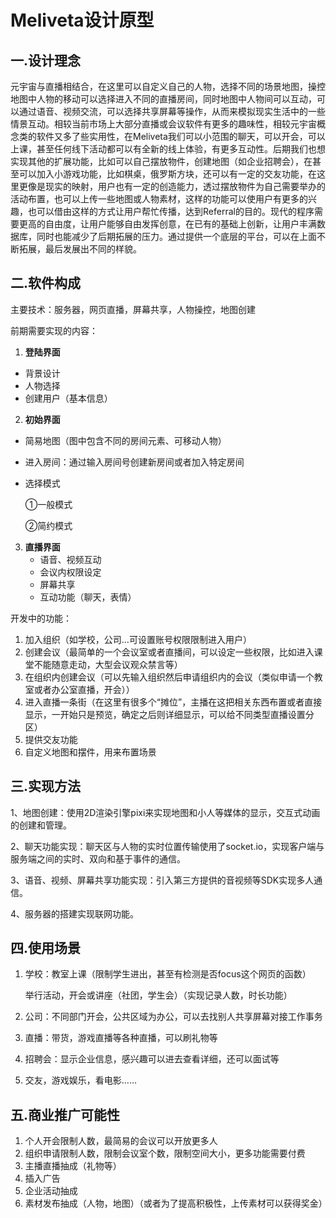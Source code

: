 # **Meliveta**设计原型

## 一.设计理念

元宇宙与直播相结合，在这里可以自定义自己的人物，选择不同的场景地图，操控地图中人物的移动可以选择进入不同的直播房间，同时地图中人物间可以互动，可以通过语音、视频交流，可以选择共享屏幕等操作，从而来模拟现实生活中的一些情景互动。相较当前市场上大部分直播或会议软件有更多的趣味性，相较元宇宙概念类的软件又多了些实用性，在Meliveta我们可以小范围的聊天，可以开会，可以上课，甚至任何线下活动都可以有全新的线上体验，有更多互动性。后期我们也想实现其他的扩展功能，比如可以自己摆放物件，创建地图（如企业招聘会），在甚至可以加入小游戏功能，比如棋桌，俄罗斯方块，还可以有一定的交友功能，在这里更像是现实的映射，用户也有一定的创造能力，透过摆放物件为自己需要举办的活动布置，也可以上传一些地图或人物素材，这样的功能可以使用户有更多的兴趣，也可以借由这样的方式让用户帮忙传播，达到Referral的目的。现代的程序需要更高的自由度，让用户能够自由发挥创意，在已有的基础上创新，让用户丰满数据库，同时也能减少了后期拓展的压力。通过提供一个底层的平台，可以在上面不断拓展，最后发展出不同的样貌。

## 二.软件构成

主要技术：服务器，网页直播，屏幕共享，人物操控，地图创建

前期需要实现的内容：

1. **登陆界面**

- 背景设计
- 人物选择
- 创建用户（基本信息）

2. **初始界面**

- 简易地图（图中包含不同的房间元素、可移动人物）

- 进入房间：通过输入房间号创建新房间或者加入特定房间

- 选择模式

  ①一般模式

  ②简约模式

3. **直播界面**
   - 语音、视频互动
   - 会议内权限设定
   - 屏幕共享
   - 互动功能（聊天，表情）

开发中的功能：

1. 加入组织（如学校，公司...可设置账号权限限制进入用户）
2. 创建会议（最简单的一个会议室或者直播间，可以设定一些权限，比如进入课堂不能随意走动，大型会议观众禁言等）
3. 在组织内创建会议（可以先输入组织然后申请组织内的会议（类似申请一个教室或者办公室直播，开会））
4. 进入直播一条街（在这里有很多个“摊位”，主播在这把相关东西布置或者直接显示，一开始只是预览，确定之后则详细显示，可以给不同类型直播设置分区）
5. 提供交友功能
6. 自定义地图和摆件，用来布置场景

## 三.实现方法

1、地图创建：使用2D渲染引擎pixi来实现地图和小人等媒体的显示，交互式动画的创建和管理。

2、聊天功能实现：聊天区与人物的实时位置传输使用了socket.io，实现客户端与服务端之间的实时、双向和基于事件的通信。

3、语音、视频、屏幕共享功能实现：引入第三方提供的音视频等SDK实现多人通信。

4、服务器的搭建实现联网功能。

## 四.使用场景

1. 学校：教室上课（限制学生进出，甚至有检测是否focus这个网页的函数）

   ​		   举行活动，开会或讲座（社团，学生会）（实现记录人数，时长功能）

2. 公司：不同部门开会，公共区域为办公，可以去找别人共享屏幕对接工作事务

3. 直播：带货，游戏直播等各种直播，可以刷礼物等

4. 招聘会：显示企业信息，感兴趣可以进去查看详细，还可以面试等

5. 交友，游戏娱乐，看电影……

## 五.商业推广可能性

1. 个人开会限制人数，最简易的会议可以开放更多人
2. 组织申请限制人数，限制会议室个数，限制空间大小，更多功能需要付费
3. 主播直播抽成（礼物等）
4. 插入广告
5. 企业活动抽成
6. 素材发布抽成（人物，地图）（或者为了提高积极性，上传素材可以获得奖金）
